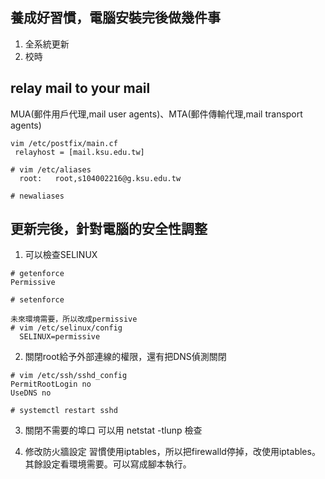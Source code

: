 ## 養成好習慣，電腦安裝完後做幾件事
1. 全系統更新
2. 校時 

## relay mail to your mail
MUA(郵件用戶代理,mail user agents)、MTA(郵件傳輸代理,mail transport agents)  
```
vim /etc/postfix/main.cf
 relayhost = [mail.ksu.edu.tw]
 
# vim /etc/aliases
  root:   root,s104002216@g.ksu.edu.tw
  
# newaliases
```
## 更新完後，針對電腦的安全性調整
1. 可以檢查SELINUX
```
# getenforce
Permissive

# setenforce

未來環境需要，所以改成permissive
# vim /etc/selinux/config
  SELINUX=permissive
```

2. 關閉root給予外部連線的權限，還有把DNS偵測關閉
```
# vim /etc/ssh/sshd_config
PermitRootLogin no
UseDNS no

# systemctl restart sshd
```

3. 關閉不需要的埠口
可以用 netstat -tlunp 檢查

4. 修改防火牆設定
習慣使用iptables，所以把firewalld停掉，改使用iptables。
其餘設定看環境需要。可以寫成腳本執行。


